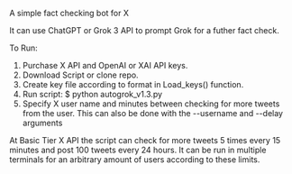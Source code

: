 A simple fact checking bot for X  

It can use ChatGPT or Grok 3 API to prompt Grok for a futher fact check.

To Run:
1. Purchase X API and OpenAI or XAI API keys.
2. Download Script or clone repo.
3. Create key file according to format in Load_keys() function.
4. Run script: $ python autogrok_v1.3.py
5. Specify X user name and minutes between checking for more tweets from the user. This can also be done with the --username and --delay arguments

At Basic Tier X API the script can check for more tweets 5 times every 15 minutes and post 100 tweets every 24 hours. 
It can be run in multiple terminals for an arbitrary amount of users according to these limits. 


